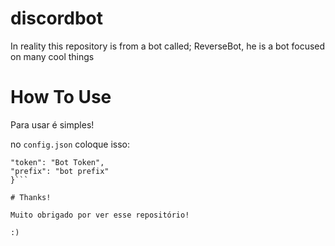 # discordbot

In reality this repository is from a bot called; ReverseBot, he is a bot focused on many cool things


# How To Use
Para usar é simples!


no ``config.json`` coloque isso:
```{
"token": "Bot Token",
"prefix": "bot prefix"
}```

# Thanks!

Muito obrigado por ver esse repositório!

:)
